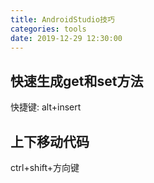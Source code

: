 ```yaml
---
title: AndroidStudio技巧
categories: tools
date: 2019-12-29 12:30:00
---
```


## 快速生成get和set方法

快捷键:         alt+insert



## 上下移动代码

ctrl+shift+方向键